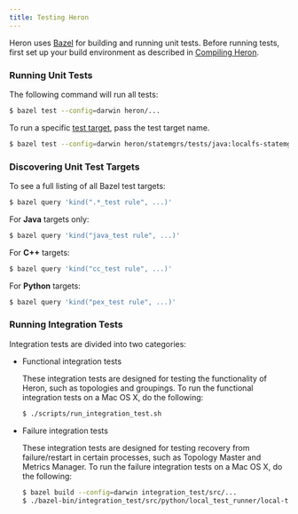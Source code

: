 ```yaml
---
title: Testing Heron
---
```


Heron uses [Bazel](../../developers/compiling#installing-bazel) for building
and running unit tests. Before running tests, first set up your build environment
as described in [Compiling Heron](../../developers/compiling/compiling).

### Running Unit Tests

The following command will run all tests:

```bash
$ bazel test --config=darwin heron/...
```

To run a specific [test
target](http://bazel.io/docs/test-encyclopedia.html), pass the test target name.

```bash
$ bazel test --config=darwin heron/statemgrs/tests/java:localfs-statemgr_unittest
```

### Discovering Unit Test Targets

To see a full listing of all Bazel test targets:

```bash
$ bazel query 'kind(".*_test rule", ...)'
```

For **Java** targets only:

```bash
$ bazel query 'kind("java_test rule", ...)'
```

For **C++** targets:

```bash
$ bazel query 'kind("cc_test rule", ...)'
```

For **Python** targets:

```bash
$ bazel query 'kind("pex_test rule", ...)'
```

### Running Integration Tests

Integration tests are divided into two categories:

* Functional integration tests

    These integration tests are designed for testing the functionality of 
    Heron, such as topologies and groupings.
    To run the functional integration tests on a Mac OS X, do the following:

    ```bash
    $ ./scripts/run_integration_test.sh
    ```

* Failure integration tests

    These integration tests are designed for testing recovery from failure/restart
    in certain processes, such as Topology Master and Metrics Manager.
    To run the failure integration tests on a Mac OS X, do the following:

    ```bash
    $ bazel build --config=darwin integration_test/src/...
    $ ./bazel-bin/integration_test/src/python/local_test_runner/local-test-runner
    ```
